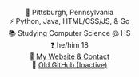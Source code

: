 <!-- 1/27/23 -->

<div align='center'>

📍 Pittsburgh, Pennsylvania <br>
⚡ Python, Java, HTML/CSS/JS, & Go <br>
📚 Studying Computer Science @ HS <br>
❓ he/him 18 <br>
🔗 [My Website & Contact](https://xzavyer.dev) <br>
🔗 [Old GitHub (Inactive)](https://github.com/n0vuh) <br>
